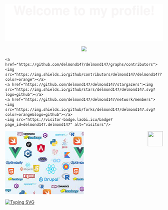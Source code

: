 ![](assets/Bottom_up.svg)

<!--   my-icons -->
<p align="center">
    <a href="https://github.com/delmond147/delmond"><img src="https://img.shields.io/badge/status-updating-brightgreen.svg"></a>

    <a href="https://github.com/delmond147/delmond147/graphs/contributors"><img src="https://img.shields.io/github/contributors/delmond147/delmond147?color=orange"></a>
    <a href="https://github.com/delmond147/delmond147/stargazers"><img src="https://img.shields.io/github/stars/delmond147/delmond147.svg?logo=github"></a>
    <a href="https://github.com/delmond147/delmond147/network/members"><img src="https://img.shields.io/github/forks/delmond147/delmond147.svg?color=orange&logo=github"></a>
    <img src="https://visitor-badge.laobi.icu/badge?page_id=delmond147.delmond147" alt="visitors"/>

</p>

<!--   my-header-img -->

![](./src/header_.jpeg)
<a href="https://www.javascript.com/"><img src="https://upload.wikimedia.org/wikipedia/commons/9/99/Unofficial_JavaScript_logo_2.svg" align="right" height="48" width="48" ></a>

<!--   my-ticker -->

[![Typing SVG](https://readme-typing-svg.herokuapp.com?color=%2336BCF7&center=true&vCenter=true&width=600&lines=Hi+there+👋,;+Welcome+to+My+Profile!;+I+am+Delmond+Bongha;+a+full+stack+developer;Over+2+years+of+programming+experience;Always+learning+new+things+;+JavaScript+Developer+;+Crossplatform+Developer+;Machine+learning+&+AI+enthusiast)](https://git.io/typing-svg)
